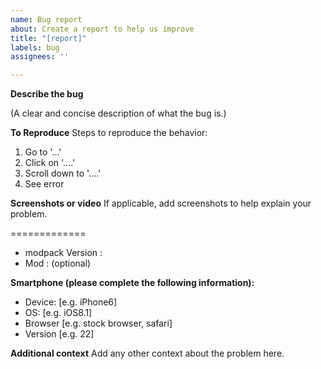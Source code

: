 ```yaml
---
name: Bug report
about: Create a report to help us improve
title: "[report]"
labels: bug
assignees: ''

---
```


**Describe the bug** 

(A clear and concise description of what the bug is.)

**To Reproduce**
Steps to reproduce the behavior:
1. Go to '...'
2. Click on '....'
3. Scroll down to '....'
4. See error

**Screenshots or video**
If applicable, add screenshots to help explain your problem.

=============
 - modpack Version :
 - Mod : (optional)

**Smartphone (please complete the following information):**
 - Device: [e.g. iPhone6]
 - OS: [e.g. iOS8.1]
 - Browser [e.g. stock browser, safari]
 - Version [e.g. 22]

**Additional context**
Add any other context about the problem here.
